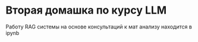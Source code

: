 # Вторая домашка по курсу LLM  
 
Работу RAG системы на основе консультаций к мат анализу находится в ipynb
